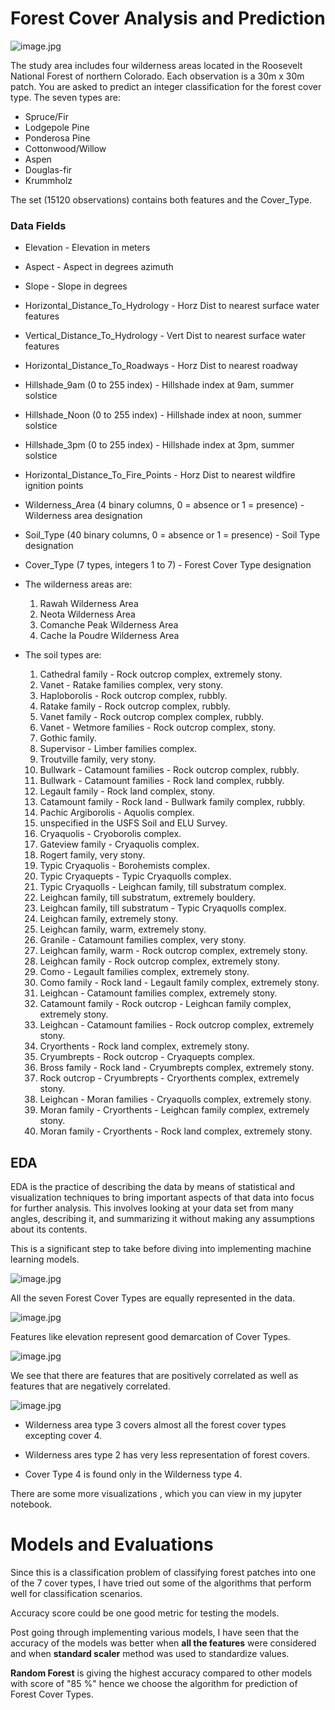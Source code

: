 
# Forest Cover Analysis and Prediction

![image.jpg](images/forest2.jpg)


The study area includes four wilderness areas located in the Roosevelt National Forest of northern Colorado. Each observation is a 30m x 30m patch. You are asked to predict an integer classification for the forest cover type. The seven types are:

 - Spruce/Fir
 - Lodgepole Pine
 - Ponderosa Pine
 - Cottonwood/Willow
 - Aspen
 - Douglas-fir
 - Krummholz
 
 
The  set (15120 observations) contains both features and the Cover_Type. 

### Data Fields

* Elevation - Elevation in meters

* Aspect - Aspect in degrees azimuth

* Slope - Slope in degrees

* Horizontal_Distance_To_Hydrology - Horz Dist to nearest surface water features
* Vertical_Distance_To_Hydrology - Vert Dist to nearest surface water features
* Horizontal_Distance_To_Roadways - Horz Dist to nearest roadway
* Hillshade_9am (0 to 255 index) - Hillshade index at 9am, summer solstice
* Hillshade_Noon (0 to 255 index) - Hillshade index at noon, summer solstice
* Hillshade_3pm (0 to 255 index) - Hillshade index at 3pm, summer solstice
* Horizontal_Distance_To_Fire_Points - Horz Dist to nearest wildfire ignition points
* Wilderness_Area (4 binary columns, 0 = absence or 1 = presence) - Wilderness area designation
* Soil_Type (40 binary columns, 0 = absence or 1 = presence) - Soil Type designation

* Cover_Type (7 types, integers 1 to 7) - Forest Cover Type designation


* The wilderness areas are:
    1. Rawah Wilderness Area
    2. Neota Wilderness Area
    3. Comanche Peak Wilderness Area
    4. Cache la Poudre Wilderness Area
    
* The soil types are:

	1. Cathedral family - Rock outcrop complex, extremely stony.
	2. Vanet - Ratake families complex, very stony.
	3. Haploborolis - Rock outcrop complex, rubbly.
	4. Ratake family - Rock outcrop complex, rubbly.
	5. Vanet family - Rock outcrop complex complex, rubbly.
	6. Vanet - Wetmore families - Rock outcrop complex, stony.
	7. Gothic family.
	8. Supervisor - Limber families complex.
	9. Troutville family, very stony.
	10. Bullwark - Catamount families - Rock outcrop complex, rubbly.
	11. Bullwark - Catamount families - Rock land complex, rubbly.
	12. Legault family - Rock land complex, stony.
	13. Catamount family - Rock land - Bullwark family complex, rubbly.
	14. Pachic Argiborolis - Aquolis complex.
	15. unspecified in the USFS Soil and ELU Survey.
	16. Cryaquolis - Cryoborolis complex.
	17. Gateview family - Cryaquolis complex.
	18. Rogert family, very stony.
	19. Typic Cryaquolis - Borohemists complex.
	20. Typic Cryaquepts - Typic Cryaquolls complex.
	21. Typic Cryaquolls - Leighcan family, till substratum complex.
	22. Leighcan family, till substratum, extremely bouldery.
	23. Leighcan family, till substratum - Typic Cryaquolls complex.
	24. Leighcan family, extremely stony.
	25. Leighcan family, warm, extremely stony.
	26. Granile - Catamount families complex, very stony.
	27. Leighcan family, warm - Rock outcrop complex, extremely stony.
	28. Leighcan family - Rock outcrop complex, extremely stony.
	29. Como - Legault families complex, extremely stony.
	30. Como family - Rock land - Legault family complex, extremely stony.
	31. Leighcan - Catamount families complex, extremely stony.
	32. Catamount family - Rock outcrop - Leighcan family complex, extremely stony.
	33. Leighcan - Catamount families - Rock outcrop complex, extremely stony.
	34. Cryorthents - Rock land complex, extremely stony.
	35. Cryumbrepts - Rock outcrop - Cryaquepts complex.
	36. Bross family - Rock land - Cryumbrepts complex, extremely stony.
	37. Rock outcrop - Cryumbrepts - Cryorthents complex, extremely stony.
	38. Leighcan - Moran families - Cryaquolls complex, extremely stony.
	39. Moran family - Cryorthents - Leighcan family complex, extremely stony.
	40. Moran family - Cryorthents - Rock land complex, extremely stony.



## EDA

EDA is the practice of describing the data by means of statistical and visualization techniques to bring important aspects of that data into focus for further analysis. This involves looking at your data set from many angles, describing it, and summarizing it without making any assumptions about its contents. 

This is a significant step to take before diving into implementing machine learning models.

![image.jpg](images/Covertype.JPG)

All the seven Forest Cover Types are equally represented in the data.


![image.jpg](images/elevation.JPG)

Features like elevation represent good demarcation of Cover Types.


![image.jpg](images/corr.JPG)

We see that there are features that are positively correlated as well as features that are negatively correlated.



![image.jpg](images/wilderness.png)

* Wilderness area type 3 covers almost all the forest cover types excepting cover 4.

* Wilderness ares type 2 has very less representation of forest covers.

* Cover Type 4 is found only in the Wilderness type 4.



There are some more visualizations , which you can view in my jupyter notebook.

# Models and Evaluations

Since this is a classification problem of classifying forest patches into one of the 7 cover types, I have tried out some of the algorithms that perform well for classification scenarios.

Accuracy score could be one good metric for testing the models.

Post going through  implementing various models, I have seen that the accuracy of the models was better when __all the features__ were considered and when __standard scaler__ method was used to standardize values.

__Random Forest__ is giving the highest accuracy compared to other models with score of "85 %" hence we choose the algorithm for prediction of Forest Cover Types.


